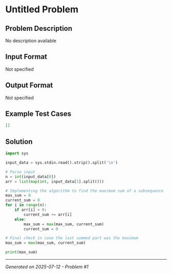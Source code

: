 # Untitled Problem

## Problem Description
No description available

## Input Format
Not specified

## Output Format
Not specified

## Example Test Cases
```json
[]
```

## Solution
```python
import sys

input_data = sys.stdin.read().strip().split('\n')

# Parse input
n = int(input_data[0])
arr = list(map(int, input_data[1].split()))

# Implementing the algorithm to find the maximum sum of a subsequence
max_sum = 0
current_sum = 0
for i in range(n):
    if arr[i] > 0:
        current_sum += arr[i]
    else:
        max_sum = max(max_sum, current_sum)
        current_sum = 0

# Final check in case the last summed part was the maximum
max_sum = max(max_sum, current_sum)

print(max_sum)
```

---
*Generated on 2025-07-12 - Problem #1*